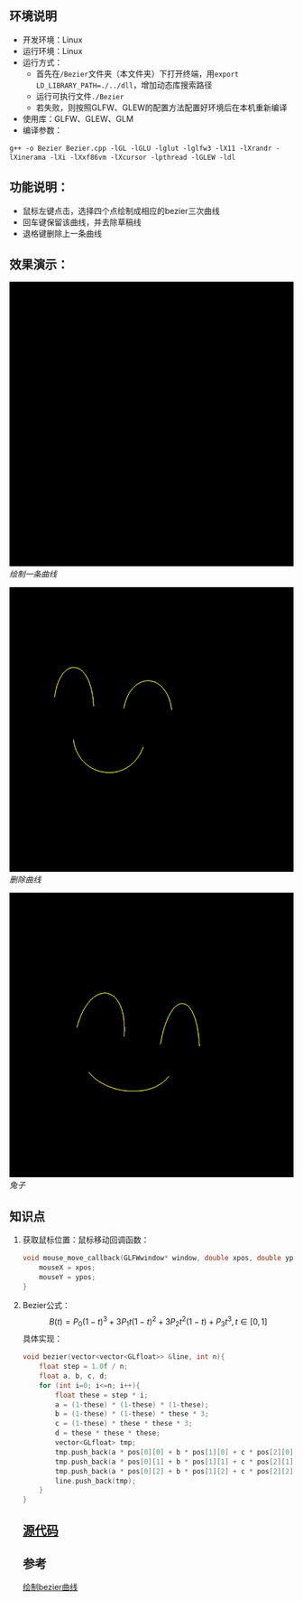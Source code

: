 ## 环境说明
* 开发环境：Linux
* 运行环境：Linux
* 运行方式：
    * 首先在`/Bezier`文件夹（本文件夹）下打开终端，用`export LD_LIBRARY_PATH=./../dll`，增加动态库搜索路径
    * 运行可执行文件`./Bezier`
    * 若失败，则按照GLFW、GLEW的配置方法配置好环境后在本机重新编译
* 使用库：GLFW、GLEW、GLM
* 编译参数：
```
g++ -o Bezier Bezier.cpp -lGL -lGLU -lglut -lglfw3 -lX11 -lXrandr -lXinerama -lXi -lXxf86vm -lXcursor -lpthread -lGLEW -ldl
```

## 功能说明：
* 鼠标左键点击，选择四个点绘制成相应的bezier三次曲线
* 回车键保留该曲线，并去除草稿线
* 退格键删除上一条曲线

## 效果演示：

![绘制一条曲线](https://raw.githubusercontent.com/Skyraker2016/markdownpic/master/bezier_add.gif)
*绘制一条曲线*

![删除曲线](https://raw.githubusercontent.com/Skyraker2016/markdownpic/master/bezier_del.gif)
*删除曲线*

![rabbit](https://raw.githubusercontent.com/Skyraker2016/markdownpic/master/bezier_rabbit.gif)
*兔子*


## 知识点
1. 获取鼠标位置：鼠标移动回调函数：
    ```cpp
    void mouse_move_callback(GLFWwindow* window, double xpos, double ypos){
        mouseX = xpos;
        mouseY = ypos;
    }
    ```
1. Bezier公式：
    $$ B(t) = P_0(1-t)^3 + 3P_1t(1-t)^2+3P_2t^2(1-t)+P_3t^3, t \in [0,1] $$
    具体实现：
    ```cpp
    void bezier(vector<vector<GLfloat>> &line, int n){
        float step = 1.0f / n;
        float a, b, c, d;
        for (int i=0; i<=n; i++){
            float these = step * i;
            a = (1-these) * (1-these) * (1-these);
            b = (1-these) * (1-these) * these * 3;
            c = (1-these) * these * these * 3;
            d = these * these * these;
            vector<GLfloat> tmp;
            tmp.push_back(a * pos[0][0] + b * pos[1][0] + c * pos[2][0] + d * pos[3][0]);
            tmp.push_back(a * pos[0][1] + b * pos[1][1] + c * pos[2][1] + d * pos[3][1]);
            tmp.push_back(a * pos[0][2] + b * pos[1][2] + c * pos[2][2] + d * pos[3][2]);
            line.push_back(tmp);
        }
    }
    ```

    ## [源代码]()

    ## 参考
    [绘制bezier曲线](https://blog.csdn.net/qa1041335855/article/details/72083760)